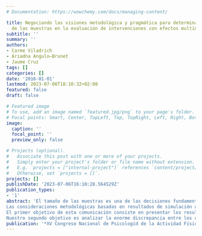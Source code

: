 ```yaml
---
# Documentation: https://wowchemy.com/docs/managing-content/

title: Negociando las visiones metodológica y pragmática para determinar el tamaño
  de las muestras en la evaluación de intervenciones con efectos multinivel.
subtitle: ''
summary: ''
authors:
- Carme Viladrich
- Ariadna Angulo—Brunet
- Jaume Cruz
tags: []
categories: []
date: '2016-01-01'
lastmod: 2023-07-06T18:10:32+02:00
featured: false
draft: false

# Featured image
# To use, add an image named `featured.jpg/png` to your page's folder.
# Focal points: Smart, Center, TopLeft, Top, TopRight, Left, Right, BottomLeft, Bottom, BottomRight.
image:
  caption: ''
  focal_point: ''
  preview_only: false

# Projects (optional).
#   Associate this post with one or more of your projects.
#   Simply enter your project's folder or file name without extension.
#   E.g. `projects = ["internal-project"]` references `content/project/deep-learning/index.md`.
#   Otherwise, set `projects = []`.
projects: []
publishDate: '2023-07-06T16:10:28.564529Z'
publication_types:
- '1'
abstract: 'El tamaño de las muestras es una de las decisiones fundamentales a tomar al diseñar la evaluación de una intervención. Cuando las intervenciones tienen efectos multinivel, como es el caso de la formación de maestros o monitores de educación física a cargo de grupos de pupilos, el tamaño de la muestra de pupilos es importante, pero lo es especialmente el tamaño de la muestra a nivel de los grupos en los que se realiza la intervención.
Las consideraciones metodológicas basadas en resultados de simulación aconsejan de manera general utilizar entre 50 y 100 grupos de 20 casos cada uno. Este número se puede precisar e incluso reducir hasta 10 clústers de 10 casos cada uno según sean (a) el tamaño del efecto que se quiere probar, (b) el coeficiente de correlación intraclase, (c) el diseño de obtención de datos, (d) la retención de casos prevista, (e) el modelo de análisis de datos, (f) el conocimiento a priori que se puede incorporar en el análisis, (g) el método de estimación y (h) los índices de bondad de ajuste que se planea utilizar.
El primer objetivo de esta comunicación consiste en presentar los resultados de una revisión sistemática de 34 estudios sobre la efectividad de intervenciones dirigidas a mejorar constructos contemplados en la SDT y publicados hasta el año 2015 inclusive. En estos estudios se reporta la evaluación de los efectos de diversas intervenciones con base en datos obtenidos en entre 1 y 9 clusters (9 estudios), entre 10 y 42 clusters (15 estudios), entre 58 y 223 clusters (8 estudios), o en un número no reportado de clústers (2 estudios).
Nuestro segundo objetivo es analizar la enorme discrepancia entre los consejos derivados de la metodología y los diseños realmente empleados en los estudios para tratar de tender puentes entre ambas prácticas.'
publication: '*XV Congreso Nacional de Psicologíd de la Actividad Física y del Deporte*'
---
```

